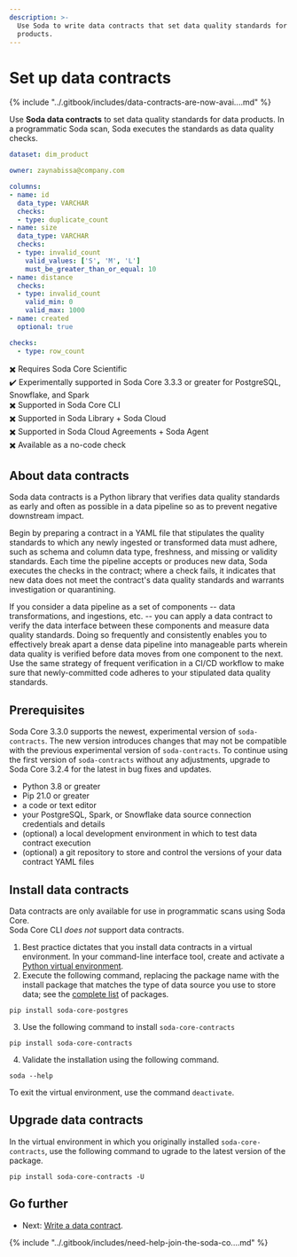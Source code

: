 ```yaml
---
description: >-
  Use Soda to write data contracts that set data quality standards for data
  products.
---
```


# Set up data contracts

{% include "../.gitbook/includes/data-contracts-are-now-avai....md" %}

Use **Soda data contracts** to set data quality standards for data products. In a programmatic Soda scan, Soda executes the standards as data quality checks.

```yaml
dataset: dim_product

owner: zaynabissa@company.com

columns:
- name: id
  data_type: VARCHAR
  checks:
  - type: duplicate_count
- name: size
  data_type: VARCHAR
  checks:
  - type: invalid_count
    valid_values: ['S', 'M', 'L']
    must_be_greater_than_or_equal: 10
- name: distance
  checks:
  - type: invalid_count
    valid_min: 0
    valid_max: 1000
- name: created
  optional: true

checks:
  - type: row_count
```

✖️    Requires Soda Core Scientific\
✔️    Experimentally supported in Soda Core 3.3.3 or greater for PostgreSQL, Snowflake, and Spark\
✖️    Supported in Soda Core CLI\
✖️    Supported in Soda Library + Soda Cloud\
✖️    Supported in Soda Cloud Agreements + Soda Agent\
✖️    Available as a no-code check

## About data contracts

Soda data contracts is a Python library that verifies data quality standards as early and often as possible in a data pipeline so as to prevent negative downstream impact.

Begin by preparing a contract in a YAML file that stipulates the quality standards to which any newly ingested or transformed data must adhere, such as schema and column data type, freshness, and missing or validity standards. Each time the pipeline accepts or produces new data, Soda executes the checks in the contract; where a check fails, it indicates that new data does not meet the contract's data quality standards and warrants investigation or quarantining.

If you consider a data pipeline as a set of components -- data transformations, and ingestions, etc. -- you can apply a data contract to verify the data interface between these components and measure data quality standards. Doing so frequently and consistently enables you to effectively break apart a dense data pipeline into manageable parts wherein data quality is verified before data moves from one component to the next. Use the same strategy of frequent verification in a CI/CD workflow to make sure that newly-committed code adheres to your stipulated data quality standards.

## Prerequisites

Soda Core 3.3.0 supports the newest, experimental version of `soda-contracts`. The new version introduces changes that may not be compatible with the previous experimental version of `soda-contracts`. To continue using the first version of `soda-contracts` without any adjustments, upgrade to Soda Core 3.2.4 for the latest in bug fixes and updates.

* Python 3.8 or greater
* Pip 21.0 or greater
* a code or text editor
* your PostgreSQL, Spark, or Snowflake data source connection credentials and details
* (optional) a local development environment in which to test data contract execution
* (optional) a git repository to store and control the versions of your data contract YAML files

## Install data contracts

Data contracts are only available for use in programmatic scans using Soda Core.\
Soda Core CLI _does not_ support data contracts.

1. Best practice dictates that you install data contracts in a virtual environment. In your command-line interface tool, create and activate a [Python virtual environment](https://docs.python.org/3/tutorial/venv.html#creating-virtual-environments).
2. Execute the following command, replacing the package name with the install package that matches the type of data source you use to store data; see the [complete list](https://github.com/sodadata/soda-core/blob/main/docs/installation.md) of packages.

```shell
pip install soda-core-postgres
```

3. Use the following command to install `soda-core-contracts`

```shell
pip install soda-core-contracts
```

4. Validate the installation using the following command.

```shell
soda --help
```

To exit the virtual environment, use the command `deactivate`.

## Upgrade data contracts

In the virtual environment in which you originally installed `soda-core-contracts`, use the following command to ugrade to the latest version of the package.

```shell
pip install soda-core-contracts -U
```

## Go further

* Next: [Write a data contract](data-contracts-write.md).

{% include "../.gitbook/includes/need-help-join-the-soda-co....md" %}
